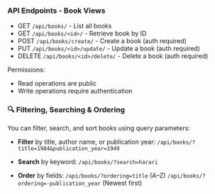 ### API Endpoints - Book Views

- GET `/api/books/` - List all books
- GET `/api/books/<id>/` - Retrieve book by ID
- POST `/api/books/create/` - Create a book (auth required)
- PUT `/api/books/<id>/update/` - Update a book (auth required)
- DELETE `/api/books/<id>/delete/` - Delete a book (auth required)

Permissions:
- Read operations are public
- Write operations require authentication

### 🔍 Filtering, Searching & Ordering

You can filter, search, and sort books using query parameters:

- **Filter** by title, author name, or publication year:
  `/api/books/?title=1984&publication_year=1949`

- **Search** by keyword:
  `/api/books/?search=harari`

- **Order** by fields:
  `/api/books/?ordering=title` (A–Z)
  `/api/books/?ordering=-publication_year` (Newest first)
